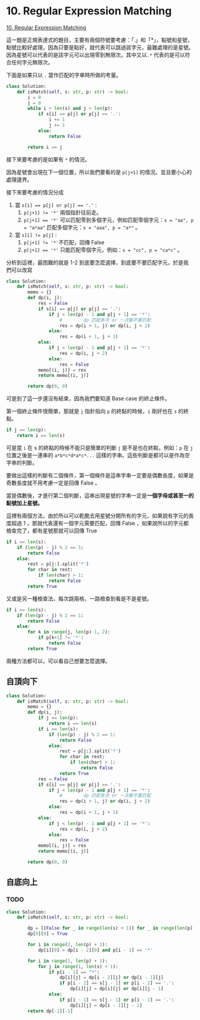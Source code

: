 # 10. Regular Expression Matching

[10. Regular Expression Matching](https://leetcode.com/problems/regular-expression-matching/)

這一題是正規表達式的題目，主要有兩個符號要考慮：「.」和「\*」，點號和星號，點號比較好處理，因為只要是點好，就代表可以跳過該字元，最難處理的是星號。因為星號可以代表的是該字元可以出現零到無限次。其中又以`.*` 代表的是可以符合任何字元無限次。

下面是如果只以 `.` 當作匹配的字串時所做的考量。

```python
class Solution:
    def isMatch(self, s: str, p: str) -> bool:
        i = 0
        j = 0
        while i < len(s) and j < len(p):
            if s[i] == p[j] or p[j] == '.':
                i += 1
                j += 1
            else:
                return False

        return i == j
```

接下來要考慮的是如果有 `*` 的情況。

因為星號會出現在下一個位置，所以我們要看的是 `p[j+1]` 的情況。並且要小心的處理邊界。

接下來要考慮的情況分成

1. 當 `s[i] == p[j] or p[j] == '.'` :
   1. `p[j+1] != '*'` 兩個指針往前走。
   2. `p[j+1] == '*'` 可以匹配零到多個字元，例如匹配零個字元：`s = "aa", p = "a*aa"` 匹配多個字元：`s = "aaa", p = "a*"` 。
2. 當 `s[i] != p[j]` :
   1. `p[j+1] != '*'`不匹配，回傳 False
   2. `p[j+1] == '*'` 只能匹配零個字元，例如：`s = "cc", p = "ca*c"` 。

分析到這裡，最困難的就是 1-2 到底要怎麼選擇，到底要不要匹配字元，於是我們可以改寫

```python
class Solution:
    def isMatch(self, s: str, p: str) -> bool:
        memo = {}
        def dp(i, j):
            res = False
            if s[i] == p[j] or p[j] == '.':
                if j < len(p) - 1 and p[j + 1] == '*':
                    #        dp 匹配多次 or 一次都不要匹配
                    res = dp(i + 1, j) or dp(i, j + 2)
                else:
                    res = dp(i + 1, j + 1)
            else:
                if j < len(p) - 1 and p[j + 1] == '*':
                    res = dp(i, j + 2)
                else:
                    res = False
            memo[(i, j)] = res
            return memo[(i, j)]

        return dp(0, 0)
```

可是到了這一步還沒有結束，因為我們要知道 Base case 的終止條件。

第一個終止條件很簡單，那就是 `j` 指針指向 `p` 的終點的時候，`i` 剛好也在 `s` 的終點。

```python
if j == len(p):
    return i == len(s)
```

可是當 `i` 在 s 的終點的時候不能只是簡單的判斷 `j` 是不是也在終點，例如：`p` 在 `j` 位置之後是一連串的 `a*b*c*d*a*c*...` 這樣的字串。這些判斷是都可以是作為空字串的判斷。

要做出這樣的判斷有二個條件，第一個條件是這串字串一定要是偶數長度，如果是奇數長度就不用考慮一定是回傳 False 。

當是偶數後，才進行第二個判斷，這串出現星號的字串一定是**一個字母或甚至一的點號加上星號。**

這裡有兩個方法，由於所以可以乾脆去用星號分開所有的字元，如果說有字元的長度超過 1 ，那就代表還有一個字元需要匹配，回傳 False ，如果說所以的字元都檢查完了，都有星號那就可以回傳 True

```python
if i == len(s):
    if (len(p) - j) % 2 == 1:
        return False
    else:
        rest = p[j:].split('*')
        for char in rest:
            if len(char) > 1:
                return False
        return True
```

又或是另一種檢查法，每次跳兩格，一路檢查到看是不是星號。

```python
if i == len(s):
    if (len(p) - j) % 2 == 1:
        return False
    else:           
        for k in range(j, len(p)-1, 2):
            if p[k+1] != '*':
                return False
        return True
```

兩種方法都可以，可以看自己想要怎麼選擇。

## 自頂向下

```python
class Solution:
    def isMatch(self, s: str, p: str) -> bool:
        memo = {}
        def dp(i, j):
            if j == len(p):
                return i == len(s)
            if i == len(s):
                if (len(p) - j) % 2 == 1:
                    return False
                else:
                    rest = p[j:].split('*')
                    for char in rest:
                        if len(char) > 1:
                            return False
                    return True
            res = False
            if s[i] == p[j] or p[j] == '.':
                if j < len(p) - 1 and p[j + 1] == '*':
                    #        dp 匹配多次 or 一次都不要匹配
                    res = dp(i + 1, j) or dp(i, j + 2)
                else:
                    res = dp(i + 1, j + 1)
            else:
                if j < len(p) - 1 and p[j + 1] == '*':
                    res = dp(i, j + 2)
                else:
                    res = False
            memo[(i, j)] = res
            return memo[(i, j)]

        return dp(0, 0)
```

## 自底向上

### TODO

```python
class Solution:
    def isMatch(self, s: str, p: str) -> bool:

        dp = [[False for _ in range(len(s) + 1)] for _ in range(len(p) + 1)]
        dp[0][0] = True

        for i in range(2, len(p) + 1):
            dp[i][0] = dp[i - 2][0] and p[i - 1] == '*'

        for i in range(1, len(p) + 1):
            for j in range(1, len(s) + 1):
                if p[i - 1] == "*":
                    dp[i][j] = dp[i - 2][j] or dp[i - 1][j]
                    if p[i - 2] == s[j - 1] or p[i - 2] == '.':
                        dp[i][j] = dp[i][j] or dp[i][j - 1]
                else:
                    if p[i - 1] == s[j - 1] or p[i - 1] == '.':
                        dp[i][j] = dp[i - 1][j - 1]
        return dp[-1][-1]
```
